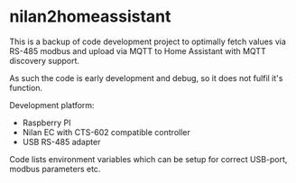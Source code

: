 # nilan2homeassistant

This is a backup of code development project to optimally fetch values via
RS-485 modbus and upload via MQTT to Home Assistant with MQTT discovery
support.

As such the code is early development and debug, so it does not fulfil it's
function.

Development platform:
- Raspberry PI
- Nilan EC with CTS-602 compatible controller
- USB RS-485 adapter

Code lists environment variables which can be setup for correct USB-port,
modbus parameters etc.
